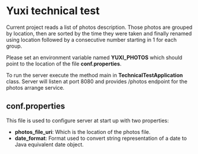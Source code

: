 # Yuxi technical test

Current project reads a list of photos description. Those photos are grouped by location, then are sorted by the time they were taken and finally renamed using location followed by a consecutive number starting in 1 for each group.

Please set an environment variable named **YUXI_PHOTOS** which should point to the location of the file **conf.properties**.

To run the server execute the method main in **TechnicalTestApplication** class. Server will listen at port 8080 and provides /photos endpoint for the photos arrange service.

## conf.properties

This file is used to configure server at start up with two properties:

- **photos_file_uri**: Which is the location of the photos file.
- **date_format**: Format used to convert string representation of a date to Java equivalent date object.
